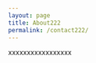 ```yaml
---
layout: page
title: About222
permalink: /contact222/
---
```

xxxxxxxxxxxxxxxxx

[jekyll-organization]: https://github.com/jekyll
